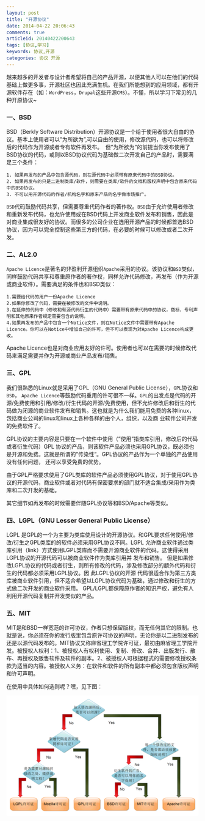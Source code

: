 ```yaml
---
layout: post
title: "开源协议"
date: 2014-04-22 20:06:43
comments: true
articleid: 20140422200643  
tags: [协议,学习]
keywords: 协议,开源
categories: 协议 开源 
---
```


越来越多的开发者与设计者希望将自己的产品开源，以便其他人可以在他们的代码基础上做更多事，开源社区也因此充满生机。在我们所能想到的应用领域，都有开源软件存在（如：`WordPress`，`Drupal`这些开源`CMS`）。不懂，所以学习下常见的几种开原协议~

### 一、BSD

BSD（Berkly Software Distribution）开源协议是一个给于使用者很大自由的协议。基本上使用者可以”为所欲为”,可以自由的使用，修改源代码，也可以将修改后的代码作为开源或者专有软件再发布。 
但”为所欲为”的前提当你发布使用了BSD协议的代码，或则以BSD协议代码为基础做二次开发自己的产品时，需要满足三个条件： 
<!-- more -->

	1. 如果再发布的产品中包含源代码，则在源代码中必须带有原来代码中的BSD协议。 
	2. 如果再发布的只是二进制类库/软件，则需要在类库/软件的文档和版权声明中包含原来代码中的BSD协议。 
	3. 不可以用开源代码的作者/机构名字和原来产品的名字做市场推广。 
`BSD`代码鼓励代码共享，但需要尊重代码作者的著作权。`BSD`由于允许使用者修改和重新发布代码，也允许使用或在BSD代码上开发商业软件发布和销售，因此是对商业集成很友好的协议。而很多的公司企业在选用开源产品的时候都首选BSD协议，因为可以完全控制这些第三方的代码，在必要的时候可以修改或者二次开发。

### 二、AL2.0 

`Apache Licence`是著名的非盈利开源组织`Apache`采用的协议。该协议和`BSD`类似，同样鼓励代码共享和尊重原作者的著作权，同样允许代码修改，再发布（作为开源或商业软件）。需要满足的条件也和BSD类似：  

	1.需要给代码的用户一份Apache Licence
	2.如果你修改了代码，需要在被修改的文件中说明。
	3.在延伸的代码中（修改和有源代码衍生的代码中）需要带有原来代码中的协议，商标，专利声明和其他原来作者规定需要包含的说明。
	4.如果再发布的产品中包含一个Notice文件，则在Notice文件中需要带有Apache Licence。你可以在Notice中增加自己的许可，但不可以表现为对Apache Licence构成更改。  
Apache Licence也是对商业应用友好的许可。使用者也可以在需要的时候修改代码来满足需要并作为开源或商业产品发布/销售。  

### 三、GPL
我们很熟悉的Linux就是采用了GPL（GNU General Public License），`GPL`协议和`BSD`， `Apache Licence`等鼓励代码重用的许可很不一样。`GPL`的出发点是代码的开源/免费使用和引用/修改/衍生代码的开源/免费使用，但不允许修改后和衍生的代 码做为闭源的商业软件发布和销售。这也就是为什么我们能用免费的各种linux，包括商业公司的linux和linux上各种各样的由个人，组织，以及商 业软件公司开发的免费软件了。

GPL协议的主要内容是只要在一个软件中使用（”使用”指类库引用，修改后的代码或者衍生代码）GPL 协议的产品，则该软件产品必须也采用GPL协议，既必须也是开源和免费。这就是所谓的”传染性”。GPL协议的产品作为一个单独的产品使用没有任何问题， 还可以享受免费的优势。

由于GPL严格要求使用了GPL类库的软件产品必须使用GPL协议，对于使用GPL协议的开源代码，商业软件或者对代码有保密要求的部门就不适合集成/采用作为类库和二次开发的基础。

其它细节如再发布的时候需要伴随GPL协议等和BSD/Apache等类似。  

### 四、LGPL（GNU Lesser General Public License） 

LGPL 是GPL的一个为主要为类库使用设计的开源协议。和GPL要求任何使用/修改/衍生之GPL类库的的软件必须采用GPL协议不同。LGPL 允许商业软件通过类库引用（link）方式使用LGPL类库而不需要开源商业软件的代码。这使得采用LGPL协议的开源代码可以被商业软件作为类库引用并 发布和销售。
但是如果修改LGPL协议的代码或者衍生，则所有修改的代码，涉及修改部分的额外代码和衍生的代码都必须采用LGPL协议。因 此LGPL协议的开源 代码很适合作为第三方类库被商业软件引用，但不适合希望以LGPL协议代码为基础，通过修改和衍生的方式做二次开发的商业软件采用。
GPL/LGPL都保障原作者的知识产权，避免有人利用开源代码复制并开发类似的产品。  

### 五、MIT  

MIT是和BSD一样宽范的许可协议，作者只想保留版权，而无任何其它的限制。也就是说，你必须在你的发行版里包含原许可协议的声明，无论你是以二进制发布的还是以源代码发布的。MIT协议又称麻省理工学院许可证，最初由麻省理工学院开发。被授权人权利：1、被授权人有权利使用、复制、修改、合并、出版发行、散布、再授权及贩售软件及软件的副本。2、被授权人可根据程式的需要修改授权条款为适当的内容。被授权人义务：在软件和软件的所有副本中都必须包含版权声明和许可声明。

在使用中具体如何选则呢？嘿，见下图： 

![free licenses](https://raw.githubusercontent.com/senola/pictures/master/freeLicenses/free_licenses.png)


